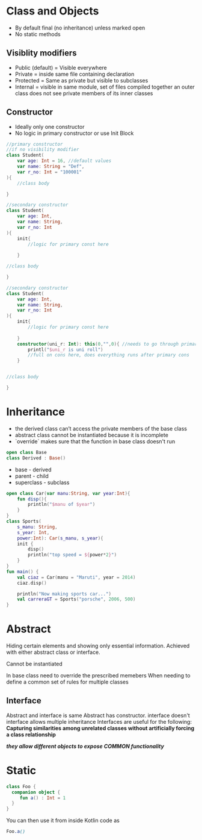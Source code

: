 # Class and Objects
* By default final (no inheritance) unless marked open
* No static methods
## Visiblity modifiers
* Public (default) = Visible everywhere
* Private =  inside same file containing declaration
* Protected = Same as private but visible to subclasses
* Internal = visible in same module, set of files compiled together 
an outer class does not see private members of its inner classes
## Constructor
- Ideally only one constructor
- No logic in primary constructor or use Init Block

```kotlin
//primary constructor
//if no visibility modifier
class Student(
    var age: Int = 16, //default values
    var name: String = "Def",
    var r_no: Int = "100001"
){
    //class body

}
```

```kotlin
//secondary constructor
class Student(
    var age: Int,
    var name: String,
    var r_no: Int
){
    init{
        //logic for primary const here
        
    }

//class body

}
```

```kotlin
//secondary constructor
class Student(
    var age: Int,
    var name: String,
    var r_no: Int
){
    init{
        //logic for primary const here
        
    }
    constructor(uni_r: Int): this(0,"",0){ //needs to go through primary cons anyways
    	printl("$uni_r is uni roll")
    	//full on cons here, does everything runs after primary cons
    }


//class body

}
```

# Inheritance
- the derived class can’t access the private members of the base class
- abstract class cannot be instantiated because it is incomplete
- \`override\` makes sure that the function in base class doesn't run

```kotlin
open class Base
class Derived : Base()
```

- base - derived
- parent - child
- superclass - subclass

```kotlin
open class Car(var manu:String, var year:Int){
    fun disp(){
        println("$manu of $year")
    }
}
class Sports(
    s_manu: String,
    s_year: Int,
    power:Int): Car(s_manu, s_year){
    init {
        disp()
        println("top speed = ${power*2}")
    }
}
fun main() {
    val ciaz = Car(manu = "Maruti", year = 2014)
    ciaz.disp()

    println("Now making sports car...")
    val carreraGT = Sports("porsche", 2006, 500)
}
```



# Abstract
Hiding certain elements and showing only essential information. Achieved with either abstract class or interface.

Cannot be instantiated

In base class need to override the prescribed memebers
When needing to define a common set of rules for multiple classes

## Interface
Abstract and interface is same
Abstract has constructor. interface doesn't 
interface allows multiple inheritance
Interfaces are useful for the following: **Capturing similarities among unrelated classes without artificially forcing a class relationship**

***they allow different objects to expose COMMON functionality***

# Static
```kotlin
class Foo {
  companion object {
     fun a() : Int = 1
  }
}
```

You can then use it from inside Kotlin code as

```scss
Foo.a()
```